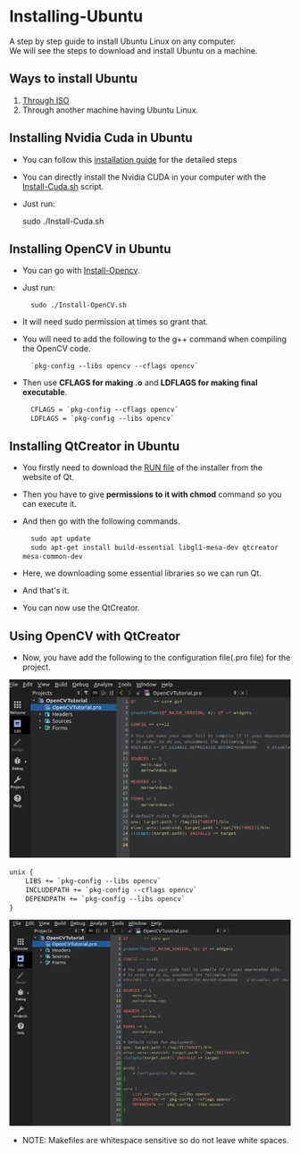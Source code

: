 # Installing-Ubuntu

A step by step guide to install Ubuntu Linux on any computer.<br/>
We will see the steps to download and install Ubuntu on a machine.

## Ways to install Ubuntu

1. [Through ISO](./Through-Iso.md)
2. Through another machine having Ubuntu Linux.

## Installing Nvidia Cuda in Ubuntu

- You can follow this [installation guide](https://docs.nvidia.com/cuda/cuda-installation-guide-linux/index.html) for the detailed steps
- You can directly install the Nvidia CUDA in your computer with the [Install-Cuda.sh](./Install-Cuda.sh) script.
- Just run:

	sudo ./Install-Cuda.sh

## Installing OpenCV in Ubuntu

- You can go with [Install-Opencv](./Install-OpenCV.sh).
- Just run:

		sudo ./Install-OpenCV.sh


- It will need sudo permission at times so grant that.
- You will need to add the following to the g++ command when compiling the OpenCV code.
		
		`pkg-config --libs opencv --cflags opencv`

- Then use <b>CFLAGS for making .o</b> and <b>LDFLAGS for making final executable</b>.
	
		CFLAGS = `pkg-config --cflags opencv`
		LDFLAGS = `pkg-config --libs opencv`

## Installing QtCreator in Ubuntu

- You firstly need to download the [RUN file](https://www.qt.io/offline-installers) of the installer from the website of Qt. 
- Then you have to give <b>permissions to it with chmod</b> command so you can execute it.
- And then go with the following commands.

		sudo apt update
		sudo apt-get install build-essential libgl1-mesa-dev qtcreator mesa-common-dev
	
- Here, we downloading some essential libraries so we can run Qt.
- And that's it.
- You can now use the QtCreator.

## Using OpenCV with QtCreator

- Now, you have add the following to the configuration file(.pro file) for the project.

<img src="img/2/Screenshot from 2022-02-03 15-29-06.png">

	unix {
		LIBS += `pkg-config --libs opencv`  
		INCLUDEPATH += `pkg-config --cflags opencv`
		DEPENDPATH += `pkg-config --libs opencv`
	}

<img src="img/2/Screenshot from 2022-02-03 15-36-43.png">

- NOTE: Makefiles are whitespace sensitive so do not leave white spaces.
